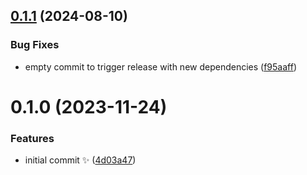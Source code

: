 ## [0.1.1](https://github.com/JoshuaKGoldberg/co-author-to-username/compare/0.1.0...0.1.1) (2024-08-10)

### Bug Fixes

- empty commit to trigger release with new dependencies ([f95aaff](https://github.com/JoshuaKGoldberg/co-author-to-username/commit/f95aaffa1e4f33cf602c4d82351d7d04da835f6f))

# 0.1.0 (2023-11-24)

### Features

- initial commit ✨ ([4d03a47](https://github.com/JoshuaKGoldberg/co-author-to-username/commit/4d03a47d869cdcc1c47bd108716f89f2ff1fa313))
